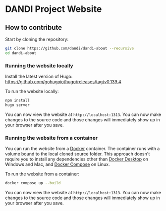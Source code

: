 # DANDI Project Website

## How to contribute

Start by cloning the repository:
```bash
git clone https://github.com/dandi/dandi-about --recursive
cd dandi-about
```

### Running the website locally

Install the latest version of Hugo: https://github.com/gohugoio/hugo/releases/tag/v0.139.4

To run the website locally:
```bash
npm install
hugo server
```

You can now view the website at `http://localhost:1313`. You can now make changes to the source code and those changes will immediately show up in your browser after you save.


### Running the website from a container

You can run the website from a [Docker](https://docs.docker.com/) container. The container runs with a volume bound to the local cloned source folder. This approach doesn't require you to install any dependencies other than [Docker Desktop](https://www.docker.com/products/docker-desktop) on Windows and Mac, and [Docker Compose](https://docs.docker.com/compose/install/) on Linux.


To run the website from a container:
```bash
docker compose up --build
```

You can now view the website at `http://localhost:1313`. You can now make changes to the source code and those changes will immediately show up in your browser after you save.
